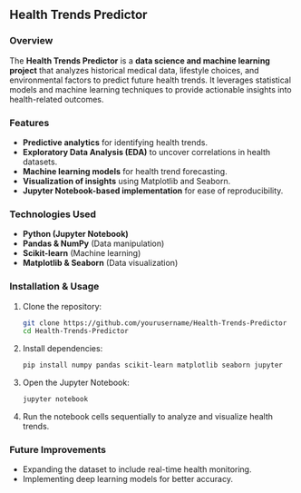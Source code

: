 
## Health Trends Predictor

### Overview
The **Health Trends Predictor** is a **data science and machine learning project** that analyzes historical medical data, lifestyle choices, and environmental factors to predict future health trends. It leverages statistical models and machine learning techniques to provide actionable insights into health-related outcomes.

### Features
- **Predictive analytics** for identifying health trends.
- **Exploratory Data Analysis (EDA)** to uncover correlations in health datasets.
- **Machine learning models** for health trend forecasting.
- **Visualization of insights** using Matplotlib and Seaborn.
- **Jupyter Notebook-based implementation** for ease of reproducibility.

### Technologies Used
- **Python (Jupyter Notebook)**
- **Pandas & NumPy** (Data manipulation)
- **Scikit-learn** (Machine learning)
- **Matplotlib & Seaborn** (Data visualization)

### Installation & Usage
1. Clone the repository:
   ```bash
   git clone https://github.com/yourusername/Health-Trends-Predictor
   cd Health-Trends-Predictor
   ```
2. Install dependencies:
   ```bash
   pip install numpy pandas scikit-learn matplotlib seaborn jupyter
   ```
3. Open the Jupyter Notebook:
   ```bash
   jupyter notebook
   ```
4. Run the notebook cells sequentially to analyze and visualize health trends.

### Future Improvements
- Expanding the dataset to include real-time health monitoring.
- Implementing deep learning models for better accuracy.
